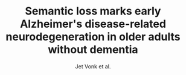 ---
cat: gaia
subcat: architecture
bestof: false
author: Jet Vonk et al.
title: Semantic loss marks early Alzheimer's disease-related neurodegeneration in older adults without dementia
journal: Alzheimer's \& Dementia - Diagnosis, Assessment \& Disease Monitoring
year: 2020
type: article
url: https -//onlinelibrary.wiley.com/doi/abs/10.1002/dad2.12066
doi: 10.1002/dad2.12066
---
